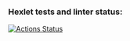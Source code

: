 ### Hexlet tests and linter status:
[![Actions Status](https://github.com/OldFox2965/python-project-lvl1/workflows/hexlet-check/badge.svg)](https://github.com/OldFox2965/python-project-lvl1/actions)